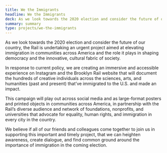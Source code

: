 ```yaml
---
title: We the Immigrants
headline: We the Immigrants
deck: As we look towards the 2020 election and consider the future of our country, the Rail is undertaking an urgent project aimed at elevating immigration in communities across America and the role it plays in shaping democracy and the innovative, cultural fabric of society.
summary: summary
type: projects/we-the-immigrants
---
```


As we look towards the 2020 election and consider the future of our country, the Rail is undertaking an urgent project aimed at elevating immigration in communities across America and the role it plays in shaping democracy and the innovative, cultural fabric of society.

In response to current policy, we are creating an immersive and accessible experience on Instagram and the Brooklyn Rail website that will document the hundreds of creative individuals across the sciences, arts, and humanities (past and present) that’ve immigrated to the U.S. and made an impact.
 
This campaign will play out across social media and as large-format posters and printed objects in communities across America, in partnership with the Rail’s diverse audience and network of foundations, nonprofits, and universities that advocate for equality, human rights, and immigration in every city in the country.
 
We believe if all of our friends and colleagues come together to join us in supporting this important and timely project, that we can heighten awareness, create dialogue, and find common ground around the importance of immigration in the coming election.

